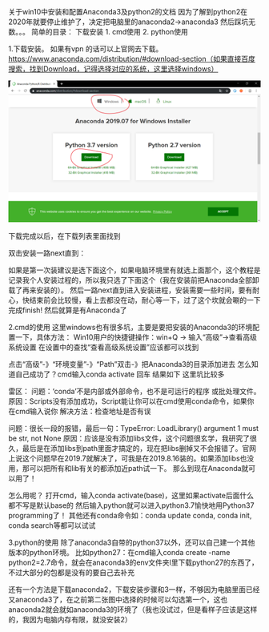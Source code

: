 关于win10中安装和配置Anaconda3及python2的文档
因为了解到python2在2020年就要停止维护了，决定把电脑里的anaconda2->anaconda3
然后踩坑无数。。。
简单的目录：
	下载安装
	1. cmd使用
	2. python使用
	
1.下载安装。
如果有vpn 的话可以上官网去下载。https://www.anaconda.com/distribution/#download-section（如果直接百度搜索，找到Download，记得选择对应的系统，这里选择windows）

![image](https://github.com/wxharry/anaconda3/blob/master/images/1.png)

下载完成以后，在下载列表里面找到

双击安装一路next直到：

如果是第一次装建议是选下面这个，如果电脑环境里有就选上面那个，这个教程是记录我个人安装过程的，所以我只选了下面这个（我在安装前把Anaconda全部卸载了再来安装的）。
然后一路next直到进入安装进程，安装需要一些时间，要有耐心，快结束前会比较慢，看上去都没在动，耐心等一下，过了这个坎就会唰的一下完成finish!
然后就算是有Anaconda了

2.cmd的使用
这里windows也有很多坑，主要是要把安装的Anaconda3的环境配置一下，具体方法：
Win10用户的快捷键操作：win+Q -> 输入“高级”->查看高级系统设置
在设置中的查找“查看高级系统设置”应该都可以找到






点击“高级”-》“环境变量”-》“Path”双击-》把Anaconda3的目录添加进去
怎么知道自己成功了？cmd输入conda activate 回车 结果如下 这里坑比较多

雷区：
问题：‘conda’不是内部或外部命令，也不是可运行的程序
或批处理文件。
原因：Scripts没有添加成功，Script能让你可以在cmd使用conda命令，如果你在cmd输入说你
解决方法：检查地址是否有误

问题：很长一段的报错，最后一句：TypeError: LoadLibrary() argument 1 must be str, not None
原因：应该是没有添加libs文件，这个问题很玄学，我研究了很久，最后是在添加libs到path里面才搞定的，现在把libs删掉又不会报错了。官网上说这个问题早在2019.7就解决了，可我是在2019.8.16装的。如果添加libs也没用，那可以把所有和lib有关的都添加近path试一下。
那么到现在Anaconda就可以用了！

怎么用呢？
打开cmd，输入conda activate(base)，这里如果activate后面什么都不写是默认base的
然后输入python就可以进入python3.7愉快地用Python37 programming了！
其他还有conda命令如：conda update conda, conda init, conda search等都可以试试

3.python的使用
除了anaconda3自带的python37以外，还可以自己建一个其他版本的python环境。
比如python27：在cmd输入conda create -name python2=2.7命令，就会在anaconda3的env文件夹l里下载python27的东西了，不过大部分的包都是没有的要自己去补充

还有一个方法是下载anaconda2，下载安装步骤和3一样，不够因为电脑里面已经又anaconda3了，在之前第二张图中选择的时候可以勾选第一个，这也anaconda2就会就如anaconda3的环境了（我也没试过，但是看样子应该是这样的，我因为电脑内存有限，就没安装2）





